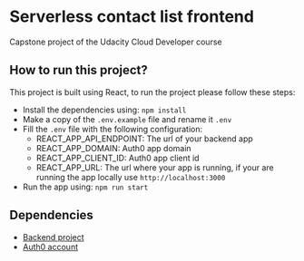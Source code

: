 # Serverless contact list frontend
Capstone project of the Udacity Cloud Developer course

## How to run this project?
This project is built using React, to run the project please follow these steps:
- Install the dependencies using: `npm install`
- Make a copy of the `.env.example` file and rename it `.env`
- Fill the `.env` file with the following configuration:
  - REACT_APP_API_ENDPOINT: The url of your backend app
  - REACT_APP_DOMAIN: Auth0 app domain
  - REACT_APP_CLIENT_ID: Auth0 app client id
  - REACT_APP_URL: The url where your app is running, if your are running the app locally use `http://localhost:3000`
- Run the app using: `npm run start`

## Dependencies
- [Backend project](https://github.com/David2913/serverless-contact-list-app)
- [Auth0 account](https://auth0.com/)
